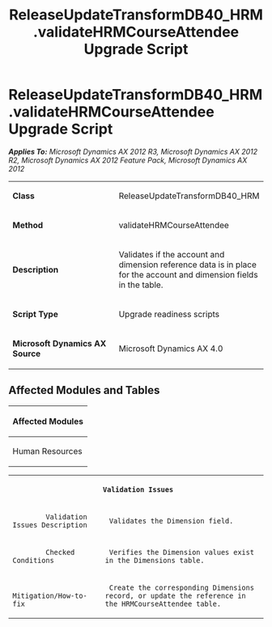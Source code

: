 ﻿---
title: ReleaseUpdateTransformDB40_HRM.validateHRMCourseAttendee Upgrade Script
TOCTitle: ReleaseUpdateTransformDB40_HRM.validateHRMCourseAttendee Upgrade Script
ms:assetid: 97966bc6-7a86-b7cd-4d52-3c2b3dfa82cf
ms:mtpsurl: https://msdn.microsoft.com/en-us/library/JJ686224(v=AX.60)
ms:contentKeyID: 49709926
ms.date: 05/18/2015
mtps_version: v=AX.60
---

# ReleaseUpdateTransformDB40\_HRM.validateHRMCourseAttendee Upgrade Script 


_**Applies To:** Microsoft Dynamics AX 2012 R3, Microsoft Dynamics AX 2012 R2, Microsoft Dynamics AX 2012 Feature Pack, Microsoft Dynamics AX 2012_

<table>
<colgroup>
<col style="width: 50%" />
<col style="width: 50%" />
</colgroup>
<tbody>
<tr class="odd">
<td><p><strong>Class</strong></p></td>
<td><p>ReleaseUpdateTransformDB40_HRM</p></td>
</tr>
<tr class="even">
<td><p><strong>Method</strong></p></td>
<td><p>validateHRMCourseAttendee</p></td>
</tr>
<tr class="odd">
<td><p><strong>Description</strong></p></td>
<td><p>Validates if the account and dimension reference data is in place for the account and dimension fields in the table.</p></td>
</tr>
<tr class="even">
<td><p><strong>Script Type</strong></p></td>
<td><p>Upgrade readiness scripts</p></td>
</tr>
<tr class="odd">
<td><p><strong>Microsoft Dynamics AX Source</strong></p></td>
<td><p>Microsoft Dynamics AX 4.0</p></td>
</tr>
</tbody>
</table>


## Affected Modules and Tables

<table>
<colgroup>
<col style="width: 100%" />
</colgroup>
<thead>
<tr class="header">
<th><p>Affected Modules</p></th>
</tr>
</thead>
<tbody>
<tr class="odd">
<td><p>Human Resources</p></td>
</tr>
</tbody>
</table>


<table xmlns="http://www.w3.org/1999/xhtml">
              <tr><th colspan="2">
		
   <p>
   
	 Validation Issues
  </p>
  </th></tr>
              <tr><td>
		
   <p>
   
	 
            Validation Issues Description
          
  </p>
  </td><td>
		
   <p>
   
	 Validates the Dimension field.
  </p>
  </td></tr>
              <tr><td>
		
   <p>
   
	 
            Checked Conditions
          
  </p>
  </td><td>
		
   <p>
   
	 Verifies the Dimension values exist in the Dimensions table.
  </p>
  </td></tr>
              <tr><td>
		
   <p>
   
	 
            Mitigation/How-to-fix
          
  </p>
  </td><td>
		
   <p>
   
	 Create the corresponding Dimensions record, or update the reference in the HRMCourseAttendee table.
  </p>
  </td></tr>
            </table>

  


